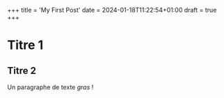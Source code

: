 +++
title = 'My First Post'
date = 2024-01-18T11:22:54+01:00
draft = true
+++
# Titre 1

## Titre 2

Un paragraphe de texte *gras* !
